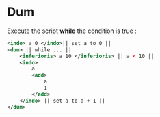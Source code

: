 # Dum
Execute the script **while** the condition is true :
```xml
<indo> a 0 </indo>|| set a to 0 ||
<dum> || while ... ||
	<inferioris> a 10 </inferioris> || a < 10 ||
	<indo>
		a
		<add>
			a
			1
		</add>
	</indo> || set a to a + 1 ||
</dum>
```
